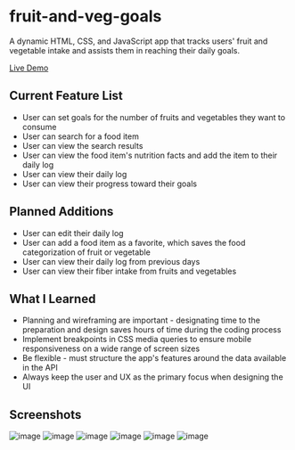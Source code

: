 # fruit-and-veg-goals

A dynamic HTML, CSS, and JavaScript app that tracks users' fruit and vegetable intake and assists them in reaching their daily goals.

[Live Demo](https://angelsleung.github.io/ajax-project/)

## Current Feature List
* User can set goals for the number of fruits and vegetables they want to consume
* User can search for a food item
* User can view the search results
* User can view the food item's nutrition facts and add the item to their daily log
* User can view their daily log
* User can view their progress toward their goals

## Planned Additions
* User can edit their daily log
* User can add a food item as a favorite, which saves the food categorization of fruit or vegetable
* User can view their daily log from previous days
* User can view their fiber intake from fruits and vegetables

## What I Learned
* Planning and wireframing are important - designating time to the preparation and design saves hours of time during the coding process
* Implement breakpoints in CSS media queries to ensure mobile responsiveness on a wide range of screen sizes
* Be flexible - must structure the app's features around the data available in the API
* Always keep the user and UX as the primary focus when designing the UI

## Screenshots
![image](https://user-images.githubusercontent.com/65578254/110156567-fcd2ac00-7d9b-11eb-9c74-aa0dd5b6fca4.png)
![image](https://user-images.githubusercontent.com/65578254/110156820-4622fb80-7d9c-11eb-9dc0-ab84ea5fe5b2.png)
![image](https://user-images.githubusercontent.com/65578254/110156719-2ab7f080-7d9c-11eb-8cd4-beab7d0444c8.png)
![image](https://user-images.githubusercontent.com/65578254/110161212-e92a4400-7da1-11eb-90db-a3ebe7ed63e2.png)
![image](https://user-images.githubusercontent.com/65578254/110156954-736fa980-7d9c-11eb-92e3-c3a8801a1c07.png)
![image](https://user-images.githubusercontent.com/65578254/110156977-7e2a3e80-7d9c-11eb-9d4c-6023d93eb9d3.png)
